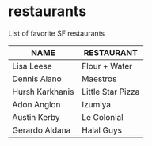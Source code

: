 # restaurants
List of favorite SF restaurants

 NAME | RESTAURANT 
---|---
Lisa Leese | Flour + Water
Dennis Alano | Maestros
Hursh Karkhanis | Little Star Pizza
Adon Anglon | Izumiya
Austin Kerby | Le Colonial
Gerardo Aldana | Halal Guys

